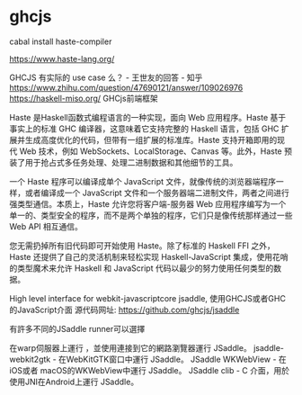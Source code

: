 # ghcjs
cabal install haste-compiler

https://www.haste-lang.org/

GHCJS 有实际的 use case 么？ - 王世友的回答 - 知乎
https://www.zhihu.com/question/47690121/answer/109026976
https://haskell-miso.org/ GHCjs前端框架



Haste 是Haskell函数式编程语言的一种实现，面向 Web 应用程序。Haste 基于事实上的标准 GHC 编译器，这意味着它支持完整的 Haskell 语言，包括 GHC 扩展并生成高度优化的代码，但带有一组扩展的标准库。Haste 支持开箱即用的现代 Web 技术，例如 WebSockets、LocalStorage、Canvas 等。此外，Haste 预装了用于抢占式多任务处理、处理二进制数据和其他细节的工具。

一个 Haste 程序可以编译成单个 JavaScript 文件，就像传统的浏览器端程序一样，或者编译成一个 JavaScript 文件和一个服务器端二进制文件，两者之间进行强类型通信。本质上，Haste 允许您将客户端-服务器 Web 应用程序编写为一个单一的、类型安全的程序，而不是两个单独的程序，它们只是像传统那样通过一些 Web API 相互通信。

您无需扔掉所有旧代码即可开始使用 Haste。除了标准的 Haskell FFI 之外，Haste 还提供了自己的灵活机制来轻松实现 Haskell-JavaScript 集成，使用花哨的类型魔术来允许 Haskell 和 JavaScript 代码以最少的努力使用任何类型的数据。




High level interface for webkit-javascriptcore
jsaddle, 使用GHCJS或者GHC的JavaScript介面
源代码网址: https://github.com/ghcjs/jsaddle

有許多不同的JSaddle runner可以選擇

在warp伺服器上運行 ，並使用連接到它的網路瀏覽器運行 JSaddle。
jsaddle-webkit2gtk - 在WebKitGTK窗口中運行 JSaddle。
JSaddle WKWebView - 在iOS或者 macOS的WKWebView中運行 JSaddle。
JSaddle clib - C 介面，用於使用JNI在Android上運行 JSaddle。
